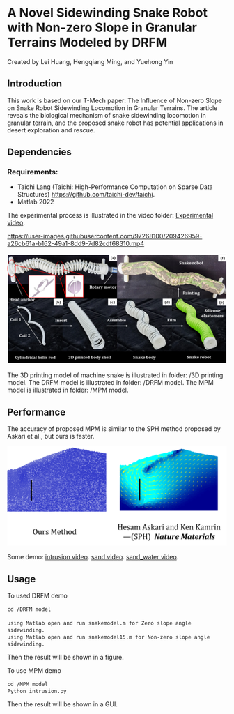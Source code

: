 # A Novel Sidewinding Snake Robot with Non-zero Slope in Granular Terrains Modeled by DRFM
Created by Lei Huang, Hengqiang Ming, and Yuehong Yin

## Introduction
This work is based on our T-Mech paper: The Influence of Non-zero Slope on Snake Robot Sidewinding Locomotion in Granular Terrains. The article reveals the biological mechanism of snake sidewinding locomotion in granular terrain, and the proposed snake robot has potential applications in desert exploration and rescue.

## Dependencies
### Requirements:
- Taichi Lang (Taichi: High-Performance Computation on Sparse Data Structures) https://github.com/taichi-dev/taichi.
- Matlab 2022

The experimental process is illustrated in the video folder:
[Experimental video](https://github.com/sidewinding/snakerobot/blob/main/video/Supplementary%20Movie%20S1.mp4).

https://user-images.githubusercontent.com/97268100/209426959-a26cb61a-b162-49a1-8dd9-7d82cdf68310.mp4

![image](https://github.com/sidewinding/snakerobot/blob/main/picture/1.png)

The 3D printing model of machine snake is illustrated in folder: /3D printing model.
The DRFM model is illustrated in folder: /DRFM model.
The MPM model is illustrated in folder: /MPM model.

## Performance

The accuracy of proposed MPM is similar to the SPH method proposed by Askari et al., but ours is faster.

![image](https://github.com/sidewinding/snakerobot/blob/main/picture/mpm.png)

Some demo:
[intrusion video](https://github.com/sidewinding/snakerobot/blob/main/video/intrusion.mp4).
[sand video](https://github.com/sidewinding/snakerobot/blob/main/video/sand.mp4).
[sand_water video](https://github.com/sidewinding/snakerobot/blob/main/video/sand_water.mp4).

## Usage
To used DRFM demo
```
cd /DRFM model

using Matlab open and run snakemodel.m for Zero slope angle sidewinding.
using Matlab open and run snakemodel15.m for Non-zero slope angle sidewinding.
```
Then the result will be shown in a figure.

To use MPM demo

```
cd /MPM model
Python intrusion.py
```
Then the result will be shown in a GUI.
